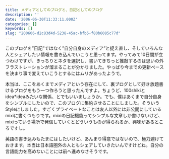 ```yaml
---
title: メディアとしてのブログと、日記としてのブログ
description: ''
date: '2006-06-30T11:33:11.000Z'
categories: []
keywords: []
slug: "200606-d2c83d4d-5238-45ac-bfb5-f80b6085c77d"
---
```

このブログを”日記”ではなく”自分自身のメディア”と捉え直し、そしていろんな人とシェアしたい情報を書き込んでいこうと思ってます。やってみて10日間が立つわけですが、きっちりとネタを選択し、書いてきちっと推敲するのは思いの外フラストレーションが溜まることが分かりました。やっぱり今までの更新ペースを決まり事で変えていこうとするにはムリがあったようで。

本当は、ここをあくまでメディアという存在にして、裏ブログとして好き放題書けるブログをもう一つ作ろうと思ったんですよ。ちょうど、100shikiとidea\*ideaみたいな関係、とでもいいましょうか。でも、僕はあくまで自分自身をシンプルにしたいので、このブログに集約させることにしました。そういうStyleにしました。すごくプライベートなことは友人以外には非公開にしているmixiに書くつもりです。mixiの日記機能ってシンプルな文章しか書けないけど、mixiっていう場所で発信していくとどういうものが得られるか、興味があるところですし。

英語の書き込みもたまにはしたいけど、あんまり得意ではないので、極力避けておきます。本当は日本語圏外の人ともシェアしていきたいんですけどね。自分の言語能力を高めないことには前へ進めなさそうです。